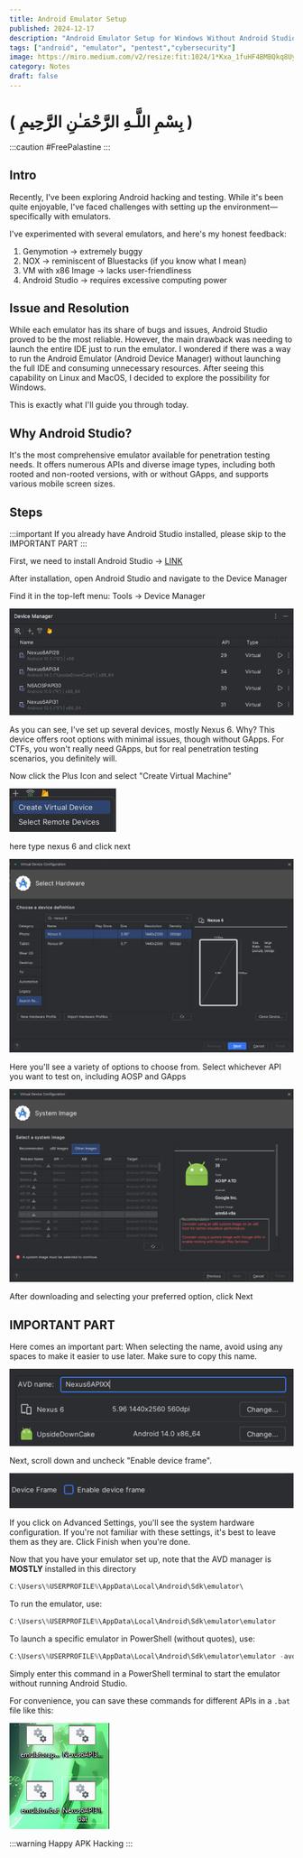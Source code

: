 ```yaml
---
title: Android Emulator Setup
published: 2024-12-17
description: "Android Emulator Setup for Windows Without Android Studio IDE."
tags: ["android", "emulator", "pentest","cybersecurity"]
image: https://miro.medium.com/v2/resize:fit:1024/1*Kxa_1fuHF4BMBQkq8Uyz0Q.jpeg
category: Notes
draft: false
---
```


# ( بِسْمِ اللَّـهِ الرَّحْمَـٰنِ الرَّحِيمِ )
:::caution
 #FreePalastine
:::

## Intro

Recently, I've been exploring Android hacking and testing. While it's been quite enjoyable, I've faced challenges with setting up the environment—specifically with emulators.

I've experimented with several emulators, and here's my honest feedback:

1. Genymotion → extremely buggy
2. NOX → reminiscent of Bluestacks (if you know what I mean)
3. VM with x86 Image → lacks user-friendliness
4. Android Studio → requires excessive computing power

## Issue and Resolution

While each emulator has its share of bugs and issues, Android Studio proved to be the most reliable. However, the main drawback was needing to launch the entire IDE just to run the emulator. I wondered if there was a way to run the Android Emulator (Android Device Manager) without launching the full IDE and consuming unnecessary resources. After seeing this capability on Linux and MacOS, I decided to explore the possibility for Windows.

This is exactly what I'll guide you through today.

## Why Android Studio?

It's the most comprehensive emulator available for penetration testing needs. It offers numerous APIs and diverse image types, including both rooted and non-rooted versions, with or without GApps, and supports various mobile screen sizes.

## Steps

:::important
If you already have Android Studio installed, please skip to the IMPORTANT PART
:::

First, we need to install Android Studio → [LINK](https://developer.android.com/studio)

After installation, open Android Studio and navigate to the Device Manager

Find it in the top-left menu: Tools → Device Manager

![image.png](image.png)

As you can see, I've set up several devices, mostly Nexus 6. Why? This device offers root options with minimal issues, though without GApps. For CTFs, you won't really need GApps, but for real penetration testing scenarios, you definitely will. 

Now click the Plus Icon and select "Create Virtual Machine"

![image.png](image%201.png)

here type nexus 6 and click next

![image.png](image%202.png)

Here you'll see a variety of options to choose from. Select whichever API you want to test on, including AOSP and GApps

![image.png](image%203.png)

After downloading and selecting your preferred option, click Next 

## IMPORTANT PART

Here comes an important part: When selecting the name, avoid using any spaces to make it easier to use later. Make sure to copy this name.

![image.png](image%204.png)

Next, scroll down and uncheck "Enable device frame".

![image.png](image%205.png)

If you click on Advanced Settings, you'll see the system hardware configuration. If you're not familiar with these settings, it's best to leave them as they are. Click Finish when you're done.

Now that you have your emulator set up, note that the AVD manager is **MOSTLY** installed in this directory

```powershell
C:\Users\%USERPROFILE%\AppData\Local\Android\Sdk\emulator\
```

To run the emulator, use:

```powershell
C:\Users\%USERPROFILE%\AppData\Local\Android\Sdk\emulator\emulator
```

To launch a specific emulator in PowerShell (without quotes), use:

```powershell
C:\Users\%USERPROFILE%\AppData\Local\Android\Sdk\emulator\emulator -avd "nameofAVD"
```

Simply enter this command in a PowerShell terminal to start the emulator without running Android Studio.

For convenience, you can save these commands for different APIs in a `.bat` file like this:

![image.png](image%206.png)

:::warning
Happy APK Hacking
:::